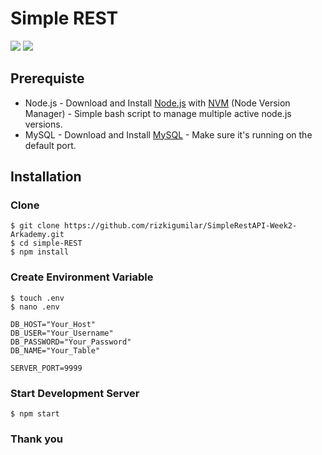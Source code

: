 # Simple REST
![](https://img.shields.io/badge/Code%20Style-Standard-yellow.svg)
![](https://img.shields.io/badge/Dependencies-Express-green.svg)


## Prerequiste
- Node.js - Download and Install [Node.js](https://nodejs.org/en/) with [NVM](https://github.com/creationix/nvm) (Node Version Manager) - Simple bash script to manage multiple active node.js versions.
- MySQL - Download and Install [MySQL](https://www.mysql.com/downloads/) - Make sure it's running on the default port.  

## Installation
### Clone
```
$ git clone https://github.com/rizkigumilar/SimpleRestAPI-Week2-Arkademy.git
$ cd simple-REST
$ npm install
```

### Create Environment Variable
```
$ touch .env
$ nano .env
```

```
DB_HOST="Your_Host"
DB_USER="Your_Username"
DB_PASSWORD="Your_Password"
DB_NAME="Your_Table"

SERVER_PORT=9999
```
### Start Development Server
```
$ npm start
```

### Thank you
